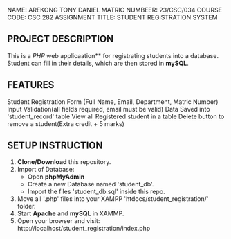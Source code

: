 NAME: AREKONG TONY DANIEL
MATRIC NUMBEER: 23/CSC/034
COURSE CODE: CSC 282
ASSIGNMENT TITLE: STUDENT REGISTRATION SYSTEM

## PROJECT DESCRIPTION
This is a *PHP* web applicaation**  for registrating students into a database.
Student can fill in their details, which are then stored in **mySQL**.

## FEATURES
Student Registration Form (Full Name, Email, Department, Matric Number)
Input Validation(all fields required, email must be valid)
Data Saved into 'student_record' table
View all Registered student in a table
Delete button to remove a student(Extra credit + 5 marks)

## SETUP INSTRUCTION
1. **Clone/Download** this repository.
2. Import of Database:
    - Open **phpMyAdmin**
    - Create a new Database named 'student_db'.
    - Import the files 'student_db.sql' inside this repo.
3. Move all '.php' files into your XAMPP 'htdocs/student_registration/' folder.
4. Start **Apache** and **mySQL** in XAMMP.
5. Open your browser and visit:
    http://localhost/student_registration/index.php